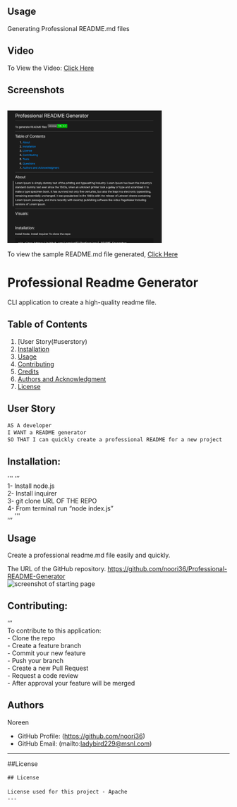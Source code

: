 

## Usage

Generating Professional README.md files 


## Video


<p>To View the Video: <a href="https://drive.google.com/file/d/1z143MG2gltlaBp-d7DmlggEckM6AAdLm/preview"> Click Here</a></p>


## Screenshots

<br><img src="./assets/images/screen1.png" alt="screenshot of starting page" width="350"/>

<p>To view the sample README.md file generated, <a href="./samplereadme.json.md">Click Here</a></p>



# Professional Readme Generator

  CLI application to create a high-quality readme file.

 
  ## Table of Contents

  1. [User Story(#userstory)
  2. [Installation](#installation)
  3. [Usage](#usgae)
  3. [Contributing](#contributing)
  4. [Credits](#credits)
  4. [Authors and Acknowledgment](#authors%20and%20acknowledgment)
  5. [License](#license)


## User Story
```
AS A developer
I WANT a README generator
SO THAT I can quickly create a professional README for a new project
```


  ## Installation:
  '''
    ‘’’ <br>1- Install node.js  <br> 2- Install inquirer  <br> 3- git clone URL OF THE REPO  <br> 4- From terminal run “node index.js”  <br>,,,
  '''


  ## Usage
  Create a professional readme.md file easily and quickly.

  The URL of the GitHub repository. https://github.com/noori36/Professional-README-Generator
  <br><img src="./assests/images/screen" alt="screenshot of starting page" width="350"/>
 

  ## Contributing:
  ‘’’<br>To contribute to this application:<br> - Clone the repo <br> - Create a feature branch <br> - Commit your new feature <br> - Push your branch <br> - Create a new Pull Request <br> - Request a code review <br> - After approval your feature will be merged

  
  ## Authors

  Noreen
  * GitHub Profile: (https://github.com/noori36)
  * GitHub Email: (mailto:ladybird229@msnl.com)
  

  ---

  ##License

  
    ## License

    License used for this project - Apache
    ---
